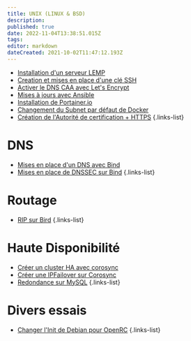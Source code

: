 ```yaml
---
title: UNIX (LINUX & BSD)
description: 
published: true
date: 2022-11-04T13:38:51.015Z
tags: 
editor: markdown
dateCreated: 2021-10-02T11:47:12.193Z
---
```


- [Installation d'un serveur LEMP](/Linux/LEMP)
- [Creation et mises en place d'une clé SSH](/Linux/Cle-SSH)
- [Activer le DNS CAA avec Let's Encrypt](/Linux/DNS-CAA-Let's-Encrypt)
- [Mises à jours avec Ansible](/Linux/mises-a-jours-avec-ansible)
- [Installation de Portainer.io](/Linux/installation-portainerio)
- [Changement du Subnet par défaut de Docker](/Linux/Changer-le-Subnet-Docker)
- [Création de l'Autorité de certification + HTTPS](/Linux/HTTPS)
{.links-list}

# DNS
- [Mises en place d'un DNS avec Bind](/Linux/DNS-BIND)
- [Mises en place de DNSSEC sur Bind](/Linux/DNS-BIND6DNSSEC)
{.links-list}

# Routage
- [RIP sur Bird](/Linux/RIP-Bird)
{.links-list}

# Haute Disponibilité
- [Créer un cluster HA avec corosync](/Linux/Cluster-HA-Corosync)
- [Créer une IPFailover sur Corosync](/Linux/IPFailover-Corosync)
- [Redondance sur MySQL](/Linux/HA-MySQL)
{.links-list}

# Divers essais
- [Changer l'Init de Debian pour OpenRC](/Linux/Debian-OpenRC)
{.links-list}